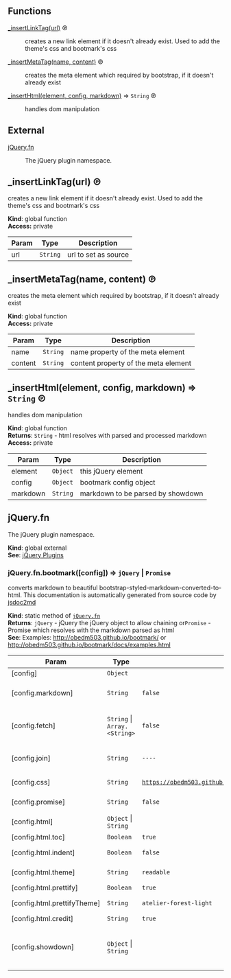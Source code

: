 ## Functions

<dl>
<dt><a href="#_insertLinkTag">_insertLinkTag(url)</a> ℗</dt>
<dd><p>creates a new link element if it doesn&#39;t already exist. Used to add the theme&#39;s css and bootmark&#39;s css</p>
</dd>
<dt><a href="#_insertMetaTag">_insertMetaTag(name, content)</a> ℗</dt>
<dd><p>creates the meta element which required by bootstrap, if it doesn&#39;t already exist</p>
</dd>
<dt><a href="#_insertHtml">_insertHtml(element, config, markdown)</a> ⇒ <code>String</code> ℗</dt>
<dd><p>handles dom manipulation</p>
</dd>
</dl>

## External

<dl>
<dt><a href="#external_jQuery.fn">jQuery.fn</a></dt>
<dd><p>The jQuery plugin namespace.</p>
</dd>
</dl>

<a name="_insertLinkTag"></a>

## _insertLinkTag(url) ℗
creates a new link element if it doesn't already exist. Used to add the theme's css and bootmark's css

**Kind**: global function  
**Access:** private  

| Param | Type | Description |
| --- | --- | --- |
| url | <code>String</code> | url to set as source |

<a name="_insertMetaTag"></a>

## _insertMetaTag(name, content) ℗
creates the meta element which required by bootstrap, if it doesn't already exist

**Kind**: global function  
**Access:** private  

| Param | Type | Description |
| --- | --- | --- |
| name | <code>String</code> | name property of the meta element |
| content | <code>String</code> | content property of the meta element |

<a name="_insertHtml"></a>

## _insertHtml(element, config, markdown) ⇒ <code>String</code> ℗
handles dom manipulation

**Kind**: global function  
**Returns**: <code>String</code> - html resolves with parsed and processed markdown  
**Access:** private  

| Param | Type | Description |
| --- | --- | --- |
| element | <code>Object</code> | this jQuery element |
| config | <code>Object</code> | bootmark config object |
| markdown | <code>String</code> | markdown to be parsed by showdown |

<a name="external_jQuery.fn"></a>

## jQuery.fn
The jQuery plugin namespace.

**Kind**: global external  
**See**: [jQuery Plugins](http://learn.jquery.com/plugins/)  
<a name="external_jQuery.fn.bootmark"></a>

### jQuery.fn.bootmark([config]) ⇒ <code>jQuery</code> &#124; <code>Promise</code>
converts markdown to beautiful bootstrap-styled-markdown-converted-to-html. This documentation is automatically generated from source code by [jsdoc2md](https://github.com/jsdoc2md/jsdoc-to-markdown)

**Kind**: static method of <code>[jQuery.fn](#external_jQuery.fn)</code>  
**Returns**: <code>jQuery</code> - jQuery the jQuery object to allow chaining or<code>Promise</code> - Promise which resolves with the markdown parsed as html  
**See**: Examples: http://obedm503.github.io/bootmark/ or http://obedm503.github.io/bootmark/docs/examples.html  

| Param | Type | Default | Description |
| --- | --- | --- | --- |
| [config] | <code>Object</code> |  | configuration object |
| [config.markdown] | <code>String</code> | <code>false</code> | markdown could be passed direcly from some variable. It HAS to be as text not html. If this is `true`, it has priority over fetch and markdown inside the element. |
| [config.fetch] | <code>String</code> &#124; <code>Array.&lt;String&gt;</code> | <code>false</code> | url/s to fetch. markdown could be in some markdown file/s somewhere. bootmark fetches the file/s, processes, and inserts it/them into the element. If it's an array of urls, bootmark will fetch, concatenate, and process all of them. |
| [config.join] | <code>String</code> | <code>----</code> | string to be passed to the Array.prototype.join() when concatenating multiple markdown files if config.fetch is an array. |
| [config.css] | <code>String</code> | <code>https://obedm503.github.io/bootmark/dist/bootmark.min.css</code> | bootmark's css. defaults to 'https://obedm503.github.io/bootmark/dist/bootmark.min.css'. |
| [config.promise] | <code>String</code> | <code>false</code> | whether to return a  promise that resolves with parsed html. if false, bootmark will return the jQuery object to allow chaining. |
| [config.html] | <code>Object</code> &#124; <code>String</code> |  | html config object. this only pertains to html produced. if it's a string it will be parsed to an object. |
| [config.html.toc] | <code>Boolean</code> | <code>true</code> | whether to show the table of contents/menu. defaults to true |
| [config.html.indent] | <code>Boolean</code> | <code>false</code> | whether to indent paragraphs by adding the `bootmark-indent` css class |
| [config.html.theme] | <code>String</code> | <code>readable</code> | any one of the [bootswatch themes](http://bootswatch.com). defaults to the [readable theme](http://bootswatch.com/readable/) |
| [config.html.prettify] | <code>Boolean</code> | <code>true</code> | whether to prettify code blocks |
| [config.html.prettifyTheme] | <code>String</code> | <code>atelier-forest-light</code> | theme to prettify the code with. Any of the themes [here](https://jmblog.github.io/color-themes-for-google-code-prettify/) will work. |
| [config.html.credit] | <code>String</code> | <code>true</code> | whether to include a footer which links to bootmark's page |
| [config.showdown] | <code>Object</code> &#124; <code>String</code> |  | config passed to the showdown converter. These are the options bootmark uses by default. They can be overriden. { parseImgDimensions: true, simplifiedAutoLink: true, literalMidWordUnderscores: true, strikethrough: true, tables: true, tablesHeaderId: true, tasklists: true } |

